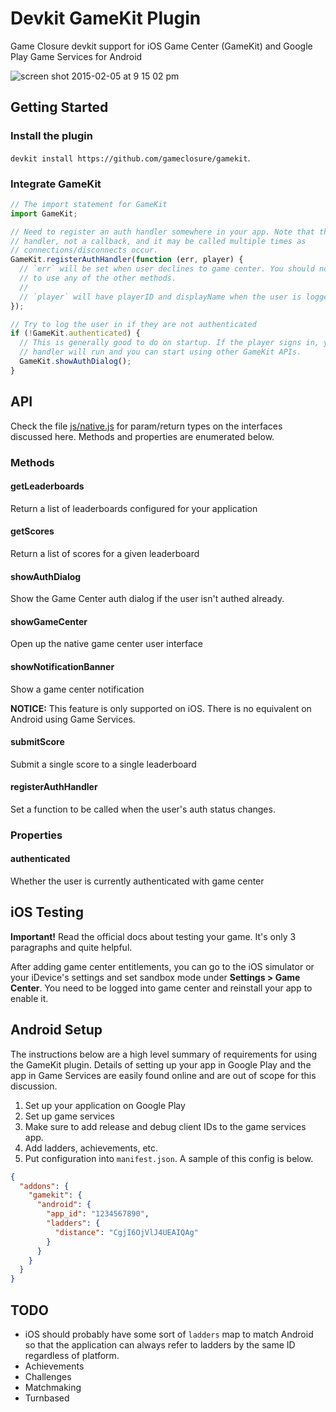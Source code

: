 Devkit GameKit Plugin
=====================

Game Closure devkit support for iOS Game Center (GameKit) and Google Play
Game Services for Android

![screen shot 2015-02-05 at 9 15 02 pm](https://cloud.githubusercontent.com/assets/4285147/6074938/1a71a85a-ad7e-11e4-850f-763c24280f0f.png)

## Getting Started

### Install the plugin
`devkit install https://github.com/gameclosure/gamekit`.

### Integrate GameKit

```js
// The import statement for GameKit
import GameKit;

// Need to register an auth handler somewhere in your app. Note that this is a
// handler, not a callback, and it may be called multiple times as
// connections/disconnects occur.
GameKit.registerAuthHandler(function (err, player) {
  // `err` will be set when user declines to game center. You should not attempt
  // to use any of the other methods.
  //
  // `player` will have playerID and displayName when the user is logger in.
});

// Try to log the user in if they are not authenticated
if (!GameKit.authenticated) {
  // This is generally good to do on startup. If the player signs in, your auth
  // handler will run and you can start using other GameKit APIs.
  GameKit.showAuthDialog();
}
```

## API

Check the file [js/native.js](js/native.js) for param/return types on the
interfaces discussed here. Methods and properties are enumerated below.

### Methods

#### getLeaderboards

Return a list of leaderboards configured for your application

#### getScores

Return a list of scores for a given leaderboard

#### showAuthDialog

Show the Game Center auth dialog if the user isn't authed already.

#### showGameCenter

Open up the native game center user interface

#### showNotificationBanner

Show a game center notification

**NOTICE:** This feature is only supported on iOS. There is no equivalent on
Android using Game Services.

#### submitScore

Submit a single score to a single leaderboard

#### registerAuthHandler

Set a function to be called when the user's auth status changes.

### Properties

#### authenticated

Whether the user is currently authenticated with game center

## iOS Testing

**Important!** Read the official docs about testing your game. It's only 3
paragraphs and quite helpful.

After adding game center entitlements, you can go to the iOS simulator
or your iDevice's settings and set sandbox mode under **Settings > Game
Center**. You need to be logged into game center and reinstall your app to
enable it.

## Android Setup

The instructions below are a high level summary of requirements for using the
GameKit plugin. Details of setting up your app in Google Play and the app in
Game Services are easily found online and are out of scope for this discussion.

1. Set up your application on Google Play
2. Set up game services
3. Make sure to add release and debug client IDs to the game services app.
4. Add ladders, achievements, etc.
5. Put configuration into `manifest.json`. A sample of this config is below.

```json
{
  "addons": {
    "gamekit": {
      "android": {
        "app_id": "1234567890",
        "ladders": {
          "distance": "CgjI6OjVlJ4UEAIQAg"
        }
      }
    }
  }
}
```

## TODO

- iOS should probably have some sort of `ladders` map to match Android so that
  the application can always refer to ladders by the same ID regardless of
  platform.
- Achievements
- Challenges
- Matchmaking
- Turnbased
